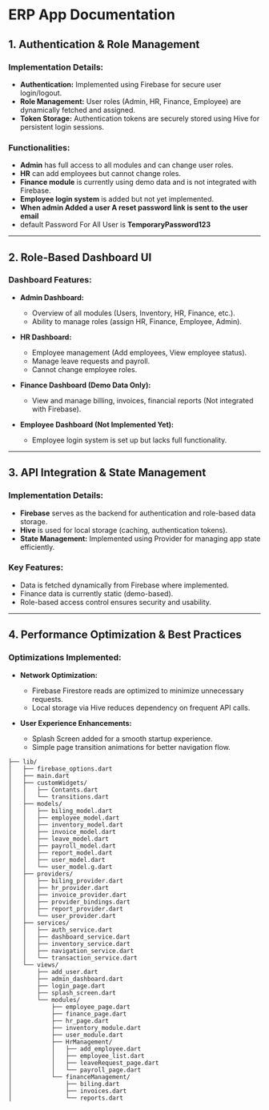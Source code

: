 # ERP App Documentation

## 1. Authentication & Role Management

### Implementation Details:
- **Authentication:** Implemented using Firebase for secure user login/logout.
- **Role Management:** User roles (Admin, HR, Finance, Employee) are dynamically fetched and assigned.
- **Token Storage:** Authentication tokens are securely stored using Hive for persistent login sessions.
  

### Functionalities:
- **Admin** has full access to all modules and can change user roles.
- **HR** can add employees but cannot change roles.
- **Finance module** is currently using demo data and is not integrated with Firebase.
- **Employee login system** is added but not yet implemented.
- **When admin Added a user A reset password link is sent to the user email**
- default Password For All User is **TemporaryPassword123**
---

## 2. Role-Based Dashboard UI

### Dashboard Features:

- **Admin Dashboard:**
  - Overview of all modules (Users, Inventory, HR, Finance, etc.).
  - Ability to manage roles (assign HR, Finance, Employee, Admin).

- **HR Dashboard:**
  - Employee management (Add employees, View employee status).
  - Manage leave requests and payroll.
  - Cannot change employee roles.

- **Finance Dashboard (Demo Data Only):**
  - View and manage billing, invoices, financial reports (Not integrated with Firebase).

- **Employee Dashboard (Not Implemented Yet):**
  - Employee login system is set up but lacks full functionality.

---

## 3. API Integration & State Management

### Implementation Details:
- **Firebase** serves as the backend for authentication and role-based data storage.
- **Hive** is used for local storage (caching, authentication tokens).
- **State Management:** Implemented using Provider for managing app state efficiently.

### Key Features:
- Data is fetched dynamically from Firebase where implemented.
- Finance data is currently static (demo-based).
- Role-based access control ensures security and usability.

---

## 4. Performance Optimization & Best Practices

### Optimizations Implemented:

- **Network Optimization:**
  - Firebase Firestore reads are optimized to minimize unnecessary requests.
  - Local storage via Hive reduces dependency on frequent API calls.

- **User Experience Enhancements:**
  - Splash Screen added for a smooth startup experience.
  - Simple page transition animations for better navigation flow.


```
├── lib/
│   ├── firebase_options.dart
│   ├── main.dart
│   ├── customWidgets/
│   │   ├── Contants.dart
│   │   └── transitions.dart
│   ├── models/
│   │   ├── biling_model.dart
│   │   ├── employee_model.dart
│   │   ├── inventory_model.dart
│   │   ├── invoice_model.dart
│   │   ├── leave_model.dart
│   │   ├── payroll_model.dart
│   │   ├── report_model.dart
│   │   ├── user_model.dart
│   │   └── user_model.g.dart
│   ├── providers/
│   │   ├── biling_provider.dart
│   │   ├── hr_provider.dart
│   │   ├── invoice_provider.dart
│   │   ├── provider_bindings.dart
│   │   ├── report_provider.dart
│   │   └── user_provider.dart
│   ├── services/
│   │   ├── auth_service.dart
│   │   ├── dashboard_service.dart
│   │   ├── inventory_service.dart
│   │   ├── navigation_service.dart
│   │   └── transaction_service.dart
│   └── views/
│       ├── add_user.dart
│       ├── admin_dashboard.dart
│       ├── login_page.dart
│       ├── splash_screen.dart
│       └── modules/
│           ├── employee_page.dart
│           ├── finance_page.dart
│           ├── hr_page.dart
│           ├── inventory_module.dart
│           ├── user_module.dart
│           ├── HrManagement/
│           │   ├── add_employee.dart
│           │   ├── employee_list.dart
│           │   ├── leaveRequest_page.dart
│           │   └── payroll_page.dart
│           └── financeManagement/
│               ├── biling.dart
│               ├── invoices.dart
│               └── reports.dart

```
